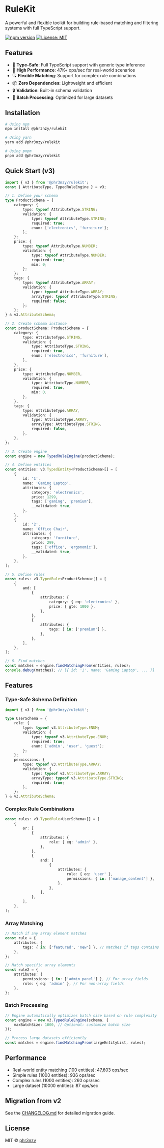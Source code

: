 # RuleKit

A powerful and flexible toolkit for building rule-based matching and filtering systems with full TypeScript support.

[![npm version](https://badge.fury.io/js/@phr3nzy%2Frulekit.svg)](https://badge.fury.io/js/@phr3nzy%2Frulekit)
[![License: MIT](https://img.shields.io/badge/License-MIT-yellow.svg)](https://opensource.org/licenses/MIT)

## Features

- 🎯 **Type-Safe**: Full TypeScript support with generic type inference
- 🚀 **High Performance**: 47K+ ops/sec for real-world scenarios
- 🔍 **Flexible Matching**: Support for complex rule combinations
- 📦 **Zero Dependencies**: Lightweight and efficient
- 🔒 **Validation**: Built-in schema validation
- 🔄 **Batch Processing**: Optimized for large datasets

## Installation

```bash
# Using npm
npm install @phr3nzy/rulekit

# Using yarn
yarn add @phr3nzy/rulekit

# Using pnpm
pnpm add @phr3nzy/rulekit
```

## Quick Start (v3)

```typescript
import { v3 } from '@phr3nzy/rulekit';
const { AttributeType, TypedRuleEngine } = v3;

// 1. Define your schema
type ProductSchema = {
	category: {
		type: typeof AttributeType.STRING;
		validation: {
			type: typeof AttributeType.STRING;
			required: true;
			enum: ['electronics', 'furniture'];
		};
	};
	price: {
		type: typeof AttributeType.NUMBER;
		validation: {
			type: typeof AttributeType.NUMBER;
			required: true;
			min: 0;
		};
	};
	tags: {
		type: typeof AttributeType.ARRAY;
		validation: {
			type: typeof AttributeType.ARRAY;
			arrayType: typeof AttributeType.STRING;
			required: false;
		};
	};
} & v3.AttributeSchema;

// 2. Create schema instance
const productSchema: ProductSchema = {
	category: {
		type: AttributeType.STRING,
		validation: {
			type: AttributeType.STRING,
			required: true,
			enum: ['electronics', 'furniture'],
		},
	},
	price: {
		type: AttributeType.NUMBER,
		validation: {
			type: AttributeType.NUMBER,
			required: true,
			min: 0,
		},
	},
	tags: {
		type: AttributeType.ARRAY,
		validation: {
			type: AttributeType.ARRAY,
			arrayType: AttributeType.STRING,
			required: false,
		},
	},
};

// 3. Create engine
const engine = new TypedRuleEngine(productSchema);

// 4. Define entities
const entities: v3.TypedEntity<ProductSchema>[] = [
	{
		id: '1',
		name: 'Gaming Laptop',
		attributes: {
			category: 'electronics',
			price: 1299,
			tags: ['gaming', 'premium'],
			__validated: true,
		},
	},
	{
		id: '2',
		name: 'Office Chair',
		attributes: {
			category: 'furniture',
			price: 299,
			tags: ['office', 'ergonomic'],
			__validated: true,
		},
	},
];

// 5. Define rules
const rules: v3.TypedRule<ProductSchema>[] = [
	{
		and: [
			{
				attributes: {
					category: { eq: 'electronics' },
					price: { gte: 1000 },
				},
			},
			{
				attributes: {
					tags: { in: ['premium'] },
				},
			},
		],
	},
];

// 6. Find matches
const matches = engine.findMatchingFrom(entities, rules);
console.debug(matches); // [{ id: '1', name: 'Gaming Laptop', ... }]
```

## Features

### Type-Safe Schema Definition

```typescript
import { v3 } from '@phr3nzy/rulekit';

type UserSchema = {
	role: {
		type: typeof v3.AttributeType.ENUM;
		validation: {
			type: typeof v3.AttributeType.ENUM;
			required: true;
			enum: ['admin', 'user', 'guest'];
		};
	};
	permissions: {
		type: typeof v3.AttributeType.ARRAY;
		validation: {
			type: typeof v3.AttributeType.ARRAY;
			arrayType: typeof v3.AttributeType.STRING;
			required: true;
		};
	};
} & v3.AttributeSchema;
```

### Complex Rule Combinations

```typescript
const rules: v3.TypedRule<UserSchema>[] = [
	{
		or: [
			{
				attributes: {
					role: { eq: 'admin' },
				},
			},
			{
				and: [
					{
						attributes: {
							role: { eq: 'user' },
							permissions: { in: ['manage_content'] },
						},
					},
				],
			},
		],
	},
];
```

### Array Matching

```typescript
// Match if any array element matches
const rule = {
	attributes: {
		tags: { in: ['featured', 'new'] }, // Matches if tags contains any of these
	},
};

// Match specific array elements
const rule2 = {
	attributes: {
		permissions: { in: ['admin_panel'] }, // For array fields
		role: { eq: 'admin' }, // For non-array fields
	},
};
```

### Batch Processing

```typescript
// Engine automatically optimizes batch size based on rule complexity
const engine = new v3.TypedRuleEngine(schema, {
	maxBatchSize: 1000, // Optional: customize batch size
});

// Process large datasets efficiently
const matches = engine.findMatchingFrom(largeEntityList, rules);
```

## Performance

- Real-world entity matching (100 entities): 47,603 ops/sec
- Simple rules (1000 entities): 936 ops/sec
- Complex rules (1000 entities): 260 ops/sec
- Large dataset (10000 entities): 87 ops/sec

## Migration from v2

See the [CHANGELOG.md](CHANGELOG.md) for detailed migration guide.

## License

MIT © [phr3nzy](https://github.com/phr3nzy)
